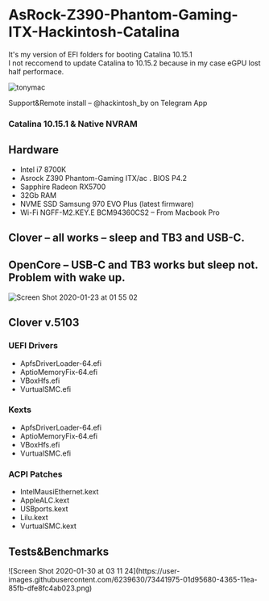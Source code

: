 # AsRock-Z390-Phantom-Gaming-ITX-Hackintosh-Catalina
It's my version of EFI folders for booting Catalina 10.15.1<br>
I not reccomend to update Catalina to 10.15.2 because in my case eGPU lost half performace.

![tonymac](https://user-images.githubusercontent.com/6239630/73441762-8d9eb300-4364-11ea-8566-80372069032c.jpg)

Support&Remote install – @hackintosh_by on Telegram App

<h3>Catalina 10.15.1 &  Native NVRAM</h3>

<h2>Hardware</h2>
<ul>
<li>Intel i7 8700K</li>
<li>Asrock Z390 Phantom-Gaming ITX/ac . BIOS P4.2</li>
<li>Sapphire Radeon RX5700 </li>
<li>32Gb RAM</li>
<li>NVME SSD Samsung 970 EVO Plus (latest firmware)</li>
<li>Wi-Fi NGFF-M2.KEY.E BCM94360CS2 – From Macbook Pro</li>
</ul>

<h2>Clover – all works – sleep and TB3 and USB-C.</h2>
<h2>OpenCore – USB-C and TB3 works but sleep not. Problem with wake up.</h2>

![Screen Shot 2020-01-23 at 01 55 02](https://user-images.githubusercontent.com/6239630/73441672-6811a980-4364-11ea-9a9d-8fa5576e271b.png)

<h2>Clover v.5103</h2>
<h3>UEFI Drivers</h3>
<ul>
<li>ApfsDriverLoader-64.efi</li>
<li>AptioMemoryFix-64.efi</li>
<li>VBoxHfs.efi</li>
<li>VurtualSMC.efi</li>
</ul>

<h3>Kexts</h3>
<ul>
<li>ApfsDriverLoader-64.efi</li>
<li>AptioMemoryFix-64.efi</li>
<li>VBoxHfs.efi</li>
<li>VurtualSMC.efi</li>
</ul>

<h3>ACPI Patches</h3>
<ul>
<li>IntelMausiEthernet.kext</li>
<li>AppleALC.kext</li>
<li>USBports.kext</li>
<li>Lilu.kext</li>
<li>VurtualSMC.kext</li>
</ul>

<h2>Tests&Benchmarks</h2>
![Screen Shot 2020-01-30 at 03 11 24](https://user-images.githubusercontent.com/6239630/73441975-01d95680-4365-11ea-85fb-dfe8fc4ab023.png)

